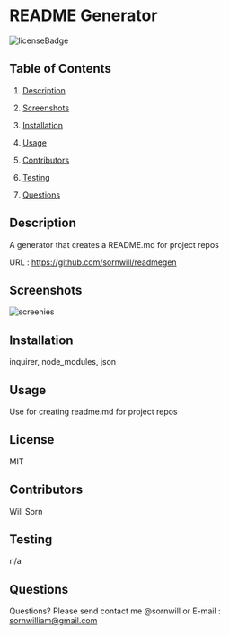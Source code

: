 # README Generator

  ![licenseBadge](https://img.shields.io/badge/license-MIT-brightgreen)

  ## Table of Contents 

  1. [Description](#description)

  2. [Screenshots](#screenshots)  

  3. [Installation](#installation)

  4. [Usage](#usage)

  5. [Contributors](#contributors)

  6. [Testing](#testing)

  7. [Questions](#questions)


  ## Description 
  A generator  that creates a README.md  for project repos 

  URL : https://github.com/sornwill/readmegen

  ## Screenshots
  ![screenies](https://gph.is/g/aK5jOBY)

  ## Installation
  inquirer, node_modules, json 

  ## Usage
  Use for creating readme.md for project repos 

  ## License
  MIT 

  ## Contributors
  Will Sorn 

  ## Testing
  n/a 

  ## Questions
  Questions? Please send contact me @sornwill or E-mail : sornwilliam@gmail.com
